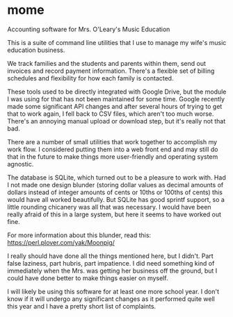 # mome
Accounting software for Mrs. O'Leary's Music Education

This is a suite of command line utilities that I use to manage my wife's
music education business.

We track families and the students and parents within them, send out
invoices and record payment information. There's a flexible set of
billing schedules and flexibility for how each family is contacted.

These tools used to be directly integrated with Google Drive, but the
module I was using for that has not been maintained for some time.
Google recently made some significant API changes and after several
hours of trying to get that to work again, I fell back to CSV files,
which aren't too much worse. There's an annoying manual upload or
download step, but it's really not that bad.

There are a number of small utilities that work together to accomplish my
work flow. I considered putting them into a web front end and may still
do that in the future to make things more user-friendly and operating
system agnostic.

The database is SQLite, which turned out to be a pleasure to work with.
Had I not made one design blunder (storing dollar values as decimal
amounts of dollars instead of integer amounts of cents or 10ths or
100ths of cents) this would have all worked beautifully. But SQLite has
good sprintf support, so a little rounding chicanery was all that was
necessary.  I would have been really afraid of this in a large system,
but here it seems to have worked out fine.

For more information about this blunder, read this:
https://perl.plover.com/yak/Moonpig/

I really should have done all the things mentioned here, but I didn't.
Part false laziness, part hubris, part impatience.  I did need something
kind of immediately when the Mrs. was getting her business off the ground,
but I could have done better to make things easier on myself.

I will likely be using this software for at least one more school year.
I don't know if it will undergo any significant changes as it performed
quite well this year and I have a pretty short list of complaints.
